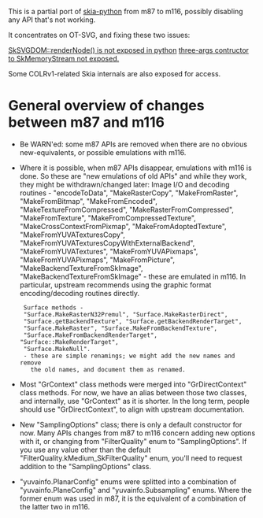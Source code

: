 This is a partial port of [skia-python](https://github.com/kyamagu/skia-python/)
from m87 to m116, possibly disabling any API that's not working.

It concentrates on OT-SVG, and fixing these two issues:

[SkSVGDOM::renderNode() is not exposed in python](https://github.com/kyamagu/skia-python/issues/192)
[three-args contructor to SkMemoryStream not exposed.](https://github.com/kyamagu/skia-python/issues/194)

Some COLRv1-related Skia internals are also exposed for access.


General overview of changes between m87 and m116
================================================

* Be WARN'ed: some m87 APIs are removed when there are no obvious
  new-equivalents, or possible emulations with m116.

* Where it is possible, when m87 APIs disappear, emulations with m116
  is done. So these are "new emulations of old APIs" and while they work,
  they might be withdrawn/changed later:
       Image I/O and decoding routines -
       "encodeToData", "MakeRasterCopy",
       "MakeFromRaster", "MakeFromBitmap", "MakeFromEncoded",
       "MakeTextureFromCompressed", "MakeRasterFromCompressed",
       "MakeFromTexture", "MakeFromCompressedTexture",
       "MakeCrossContextFromPixmap", "MakeFromAdoptedTexture",
       "MakeFromYUVATexturesCopy", "MakeFromYUVATexturesCopyWithExternalBackend",
       "MakeFromYUVATextures", "MakeFromYUVAPixmaps", "MakeFromYUVAPixmaps",
       "MakeFromPicture", "MakeBackendTextureFromSkImage",
       "MakeBackendTextureFromSkImage"
       - these are emulated in m116. In particular, upstream recommends
         using the graphic format encoding/decoding routines directly.

       Surface methods -
       "Surface.MakeRasterN32Premul", "Surface.MakeRasterDirect",
       "Surface.getBackendTexture", "Surface.getBackendRenderTarget",
       "Surface.MakeRaster", "Surface.MakeFromBackendTexture",
       "Surface.MakeFromBackendRenderTarget", "Surface::MakeRenderTarget",
       "Surface.MakeNull".
       - these are simple renamings; we might add the new names and remove
         the old names, and document them as renamed.

* Most "GrContext" class methods were merged into "GrDirectContext" class
  methods. For now, we have an alias between those two classes, and
  internally, use "GrContext" as it is shorter. In the long term,
  people should use "GrDirectContext", to align with upstream documentation.

* New "SamplingOptions" class; there is only a default constructor for now.
  Many APIs changes from m87 to m116 concern adding new options with it, or
  changing from "FilterQuality" enum to "SamplingOptions". If you use any
  value other than the default "FilterQuality.kMedium_SkFilterQuality"
  enum, you'll need to request addition to the "SamplingOptions" class.

* "yuvainfo.PlanarConfig" enums were splitted into a combination of
  "yuvainfo.PlaneConfig" and "yuvainfo.Subsampling" enums. Where the former
  enum was used in m87, it is the equivalent of a combination of the latter
  two in m116.
